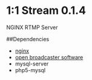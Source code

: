 # 1:1 Stream 0.1.4

NGINX RTMP Server

##Dependencies

- [nginx](http://nginx.org)
- [open broadcaster software](http://obsproject.com)
- mysql-server
- php5-mysql
